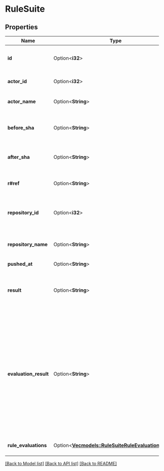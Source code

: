 # RuleSuite

## Properties

Name | Type | Description | Notes
------------ | ------------- | ------------- | -------------
**id** | Option<**i32**> | The unique identifier of the rule insight. | [optional]
**actor_id** | Option<**i32**> | The number that identifies the user. | [optional]
**actor_name** | Option<**String**> | The handle for the GitHub user account. | [optional]
**before_sha** | Option<**String**> | The first commit sha before the push evaluation. | [optional]
**after_sha** | Option<**String**> | The last commit sha in the push evaluation. | [optional]
**r#ref** | Option<**String**> | The ref name that the evaluation ran on. | [optional]
**repository_id** | Option<**i32**> | The ID of the repository associated with the rule evaluation. | [optional]
**repository_name** | Option<**String**> | The name of the repository without the `.git` extension. | [optional]
**pushed_at** | Option<**String**> |  | [optional]
**result** | Option<**String**> | The result of the rule evaluations for rules with the `active` enforcement status. | [optional]
**evaluation_result** | Option<**String**> | The result of the rule evaluations for rules with the `active` and `evaluate` enforcement statuses, demonstrating whether rules would pass or fail if all rules in the rule suite were `active`. Null if no rules with `evaluate` enforcement status were run. | [optional]
**rule_evaluations** | Option<[**Vec<models::RuleSuiteRuleEvaluationsInner>**](rule_suite_rule_evaluations_inner.md)> | Details on the evaluated rules. | [optional]

[[Back to Model list]](../README.md#documentation-for-models) [[Back to API list]](../README.md#documentation-for-api-endpoints) [[Back to README]](../README.md)


